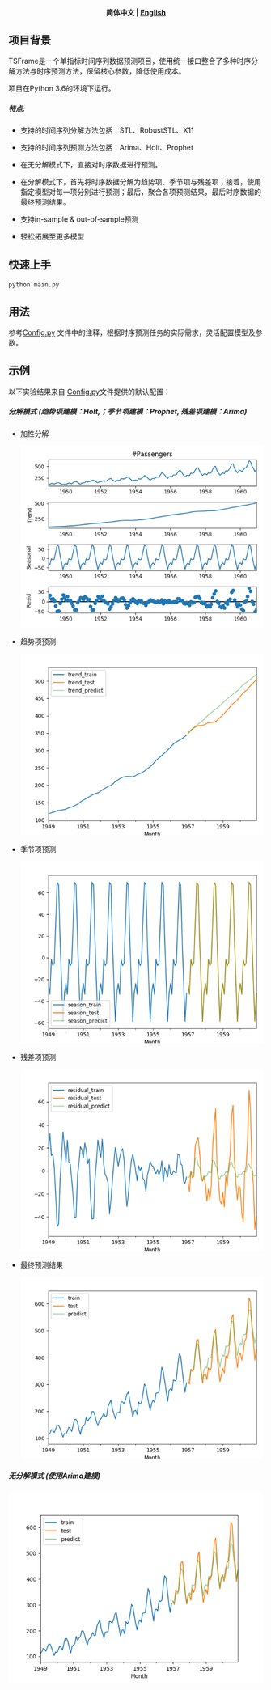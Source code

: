 <h4 align="center">
    <p>
        <b>简体中文</b> |
        <a href="https://github.com/xuawai/TSFrame-time-series-forecasting/blob/master/README_en.md">English</a> 
    <p>
</h4>

## 项目背景
TSFrame是一个单指标时间序列数据预测项目，使用统一接口整合了多种时序分解方法与时序预测方法，保留核心参数，降低使用成本。

项目在Python 3.6的环境下运行。

##### 特点:
* 支持的时间序列分解方法包括：STL、RobustSTL、X11
* 支持的时间序列预测方法包括：Arima、Holt、Prophet
* 在无分解模式下，直接对时序数据进行预测。
* 在分解模式下，首先将时序数据分解为趋势项、季节项与残差项；接着，使用指定模型对每一项分别进行预测；最后，聚合各项预测结果，最后时序数据的最终预测结果。

* 支持in-sample & out-of-sample预测
* 轻松拓展至更多模型

## 快速上手

```shell
python main.py
```

## 用法

参考[Config.py](Config.py) 文件中的注释，根据时序预测任务的实际需求，灵活配置模型及参数。

## 示例

以下实验结果来自 [Config.py](Config.py)文件提供的默认配置：

##### 分解模式 (趋势项建模：Holt,；季节项建模：Prophet, 残差项建模：Arima)

* 加性分解

  ![decompose](./img/decompose.png)

* 趋势项预测

  ![trend](./img/trend.png)

* 季节项预测

  ![season](./img/season.png)

* 残差项预测

  ![residual](./img/residual.png)

* 最终预测结果

  ![total](./img/total.png)

##### 无分解模式 (使用Arima建模)

![no_decompose_total](./img/no_decompose_total.png)
